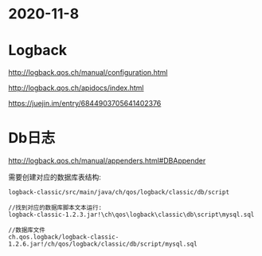 # 2020-11-8

# Logback

http://logback.qos.ch/manual/configuration.html

http://logback.qos.ch/apidocs/index.html

https://juejin.im/entry/6844903705641402376

# Db日志

http://logback.qos.ch/manual/appenders.html#DBAppender

需要创建对应的数据库表结构:

```
logback-classic/src/main/java/ch/qos/logback/classic/db/script

//找到对应的数据库脚本文本运行:
logback-classic-1.2.3.jar!\ch\qos\logback\classic\db\script\mysql.sql

//数据库文件
ch.qos.logback/logback-classic-1.2.6.jar!/ch/qos/logback/classic/db/script/mysql.sql
```

